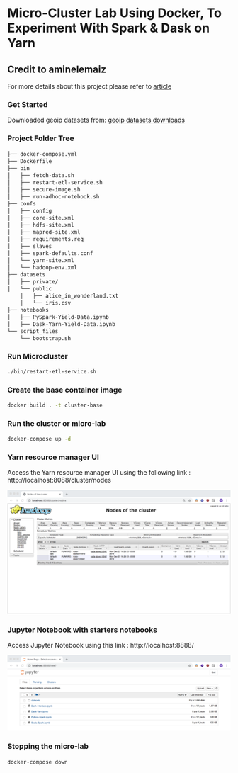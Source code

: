 # Micro-Cluster Lab Using Docker, To Experiment With Spark & Dask on Yarn

## Credit to aminelemaiz

For more details about this project please refer to [article](https://lemaizi.com/blog/creating-your-own-micro-cluster-lab-using-docker-to-experiment-with-spark-dask-on-yarn/)


### Get Started

Downloaded geoip datasets from:
[geoip datasets downloads](https://www.maxmind.com/en/accounts/*/geoip/downloads)

### Project Folder Tree

```
├── docker-compose.yml
├── Dockerfile
├── bin
│   ├── fetch-data.sh
│   ├── restart-etl-service.sh
│   ├── secure-image.sh
│   ├── run-adhoc-notebook.sh
├── confs
│   ├── config
│   ├── core-site.xml
│   ├── hdfs-site.xml
│   ├── mapred-site.xml
│   ├── requirements.req
│   ├── slaves
│   ├── spark-defaults.conf
│   └── yarn-site.xml
│   └── hadoop-env.xml
├── datasets
│   ├── private/
│   └── public
    │   ├── alice_in_wonderland.txt
    │   └── iris.csv
├── notebooks
│   ├── PySpark-Yield-Data.ipynb
│   ├── Dask-Yarn-Yield-Data.ipynb
└── script_files
    └── bootstrap.sh
```

### Run Microcluster

```bash
./bin/restart-etl-service.sh
```

### Create the base container image

```bash
docker build . -t cluster-base
```

### Run the cluster or micro-lab

```bash
docker-compose up -d
```

### Yarn resource manager UI

Access the Yarn resource manager UI using the following link : http://localhost:8088/cluster/nodes

![yarn ui](img/yarn_rm_ui.png)

### Jupyter Notebook with starters notebooks

Access Jupyter Notebook using this link : http://localhost:8888/

<img src="img/docker_jupyter.png" alt="jupyter" style="zoom:50%;" />

### Stopping the micro-lab

```
docker-compose down
```

